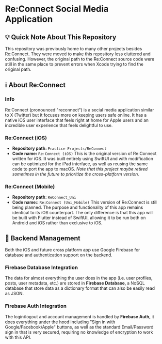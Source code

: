 # Re:Connect Social Media Application

## 💡 Quick Note About This Repository
This repository was previously home to many other projects besides Re:Connect. They were moved to make this repository less cluttered and confusing. However, the original path to the Re:Connect source code were still in the same place to prevent errors when Xcode trying to find the original path.

## ℹ️ About Re:Connect

### Info
Re:Connect (pronounced "reconnect") is a social media application similar to X (Twitter) but it focuses more on keeping users safe online. It has a native iOS user interface that feels right at home for Apple users and an incredible user experience that feels delightful to use.

### Re:Connect (iOS)
- **Repository path:** `Practice Projects/ReConnect`
- **Code name:** `Re:Connect (iOS)`
This is the original version of Re:Connect written for iOS. It was built entirely using SwiftUI and with modification can be optimized for the iPad interface, as well as reusing the same code to port the app to macOS. *Note that this project maybe retired sometimes in the future to prioritize the cross-platform version.*

### Re:Connect (Mobile)
- **Repository path:** `ReConnect_Uni`
- **Code name:**: `Re:Connect (Uni_Mobile)`
This version of Re:Connect is still being planned. The purpose and functionality of this app remains identical to its iOS counterpart. The only difference is that this app will be built with Flutter instead of SwiftUI, allowing it to be run both on Android and iOS rather than exclusive to iOS.

## 🛜 Backend Management
Both the iOS and future cross platform app use Google Firebase for database and authentication support on the backend.

### Firebase Database Integration
The data for almost everything the user does in the app (i.e. user profiles, posts, user metadata, etc.) are stored in **Firebase Database**, a NoSQL database that store data as a dictionary format that can also be easily read as JSON.

### Firebase Auth Integration
The login/logout and account management is handled by **Firebase Auth**, it does everything under the hood including "Sign in with Google/Facebook/Apple" buttons, as well as the standard Email/Password sign in that is very secured, requiring no knowledge of encryption to work with this API.